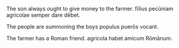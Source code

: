 The son always ought to give money to the farmer.
fīlius pecūniam agricolae semper dare dēbet.

The people are summoning the boys
populus puerōs vocant.

The farmer has a Roman friend.
agricola habet amicum Rōmānum.
